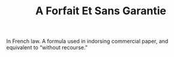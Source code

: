 ---
title: A Forfait Et Sans Garantie
permalink: "/definitions/a-forfait-et-sans-garantie.html"
body: In French law. A formula used in indorsing commercial paper, and equivalent
  to “without recourse.”
published_at: '2018-07-07'
ngram: false
layout: post
---